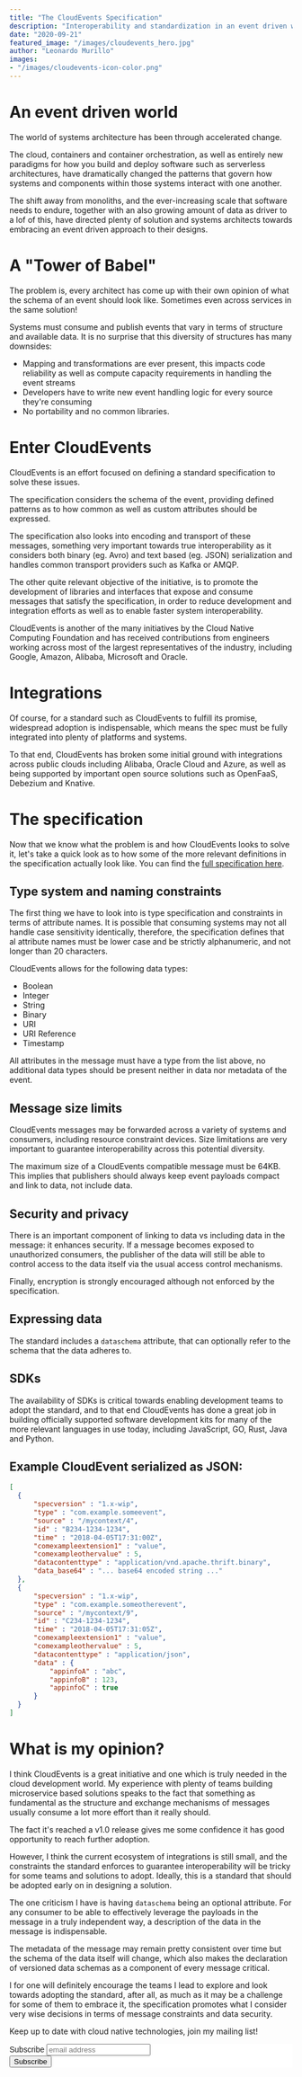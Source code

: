 ```yaml
---
title: "The CloudEvents Specification"
description: "Interoperability and standardization in an event driven world"
date: "2020-09-21"
featured_image: "/images/cloudevents_hero.jpg"
author: "Leonardo Murillo"
images:
- "/images/cloudevents-icon-color.png"
---
```

# An event driven world
The world of systems architecture has been through accelerated change.

The cloud, containers and container orchestration, as well as entirely new paradigms for how you build and deploy software such as serverless architectures, have dramatically changed the patterns that govern how systems and components within those systems interact with one another.

The shift away from monoliths, and the ever-increasing scale that software needs to endure, together with an also growing amount of data as driver to a lof of this, have directed plenty of solution and systems architects towards embracing an event driven approach to their designs.

# A "Tower of Babel"
The problem is, every architect has come up with their own opinion of what the schema of an event should look like. Sometimes even across services in the same solution!

Systems must consume and publish events that vary in terms of structure and available data. It is no surprise that this diversity of structures has many downsides:

- Mapping and transformations are ever present, this impacts code reliability as well as compute capacity requirements in handling the event streams
- Developers have to write new event handling logic for every source they're consuming 
- No portability and no common libraries.

# Enter CloudEvents
CloudEvents is an effort focused on defining a standard specification to solve these issues.

The specification considers the schema of the event, providing defined patterns as to how common as well as custom attributes should be expressed.

The specification also looks into encoding and transport of these messages, something very important towards true interoperability as it considers both binary (eg. Avro) and text based (eg. JSON) serialization and handles common transport providers such as Kafka or AMQP.

The other quite relevant objective of the initiative, is to promote the development of libraries and interfaces that expose and consume messages that satisfy the specification, in order to reduce development and integration efforts as well as to enable faster system interoperability.

CloudEvents is another of the many initiatives by the Cloud Native Computing Foundation and has received contributions from engineers working across most of the largest representatives of the industry, including Google, Amazon, Alibaba, Microsoft and Oracle.

# Integrations
Of course, for a standard such as CloudEvents to fulfill its promise, widespread adoption is indispensable, which means the spec must be fully integrated into plenty of platforms and systems.

To that end, CloudEvents has broken some initial ground with integrations across public clouds including Alibaba, Oracle Cloud and Azure, as well as being supported by important open source solutions such as OpenFaaS, Debezium and Knative.

# The specification

Now that we know what the problem is and how CloudEvents looks to solve it, let's take a quick look as to how some of the more relevant definitions in the specification actually look like. You can find the [full specification here](https://github.com/cloudevents/spec/blob/master/spec.md).

## Type system and naming constraints

The first thing we have to look into is type specification and constraints in terms of attribute names. It is possible that consuming systems may not all handle case sensitivity identically, therefore, the specification defines that al attribute names must be lower case and be strictly alphanumeric, and not longer than 20 characters.

CloudEvents allows for the following data types:

- Boolean
- Integer
- String
- Binary
- URI
- URI Reference
- Timestamp

All attributes in the message must have a type from the list above, no additional data types should be present neither in data nor metadata of the event.

## Message size limits

CloudEvents messages may be forwarded across a variety of systems and consumers, including resource constraint devices. Size limitations are very important to guarantee interoperability across this potential diversity.

The maximum size of a CloudEvents compatible message must be 64KB. This implies that publishers should always keep event payloads compact and link to data, not include data.

## Security and privacy

There is an important component of linking to data vs including data in the message: it enhances security. If a message becomes exposed to unauthorized consumers, the publisher of the data will still be able to control access to the data itself via the usual access control mechanisms.

Finally, encryption is strongly encouraged although not enforced by the specification.

## Expressing data

The standard includes a `dataschema` attribute, that can optionally refer to the schema that the data adheres to.

## SDKs

The availability of SDKs is critical towards enabling development teams to adopt the standard, and to that end CloudEvents has done a great job in building officially supported software development kits for many of the more relevant languages in use today, including JavaScript, GO, Rust, Java and Python.

## Example CloudEvent serialized as JSON:

```json
[
  {
      "specversion" : "1.x-wip",
      "type" : "com.example.someevent",
      "source" : "/mycontext/4",
      "id" : "B234-1234-1234",
      "time" : "2018-04-05T17:31:00Z",
      "comexampleextension1" : "value",
      "comexampleothervalue" : 5,
      "datacontenttype" : "application/vnd.apache.thrift.binary",
      "data_base64" : "... base64 encoded string ..."
  },
  {
      "specversion" : "1.x-wip",
      "type" : "com.example.someotherevent",
      "source" : "/mycontext/9",
      "id" : "C234-1234-1234",
      "time" : "2018-04-05T17:31:05Z",
      "comexampleextension1" : "value",
      "comexampleothervalue" : 5,
      "datacontenttype" : "application/json",
      "data" : {
          "appinfoA" : "abc",
          "appinfoB" : 123,
          "appinfoC" : true
      }
  }
]
```

# What is my opinion?

I think CloudEvents is a great initiative and one which is truly needed in the cloud development world. My experience with plenty of teams building microservice based solutions speaks to the fact that something as fundamental as the structure and exchange mechanisms of messages usually consume a lot more effort than it really should.

The fact it's reached a v1.0 release gives me some confidence it has good opportunity to reach further adoption.

However, I think the current ecosystem of integrations is still small, and the constraints the standard enforces to guarantee interoperability will be tricky for some teams and solutions to adopt. Ideally, this is a standard that should be adopted early on in designing a solution.

The one criticism I have is having `dataschema` being an optional attribute. For any consumer to be able to effectively leverage the payloads in the message in a truly independent way, a description of the data in the message is indispensable.

The metadata of the message may remain pretty consistent over time but the schema of the data itself will change, which also makes the declaration of versioned data schemas as a component of every message critical.

I for one will definitely encourage the teams I lead to explore and look towards adopting the standard, after all, as much as it may be a challenge for some of them to embrace it, the specification promotes what I consider very wise decisions in terms of message constraints and data security.

Keep up to date with cloud native technologies, join my mailing list!

<!-- Begin Mailchimp Signup Form -->
<link href="//cdn-images.mailchimp.com/embedcode/horizontal-slim-10_7.css" rel="stylesheet" type="text/css">
<style type="text/css">
	#mc_embed_signup{background:#fff; clear:left; font:14px Helvetica,Arial,sans-serif; width:100%;}
	/* Add your own Mailchimp form style overrides in your site stylesheet or in this style block.
	   We recommend moving this block and the preceding CSS link to the HEAD of your HTML file. */
</style>
<div id="mc_embed_signup">
<form action="https://murillodigital.us10.list-manage.com/subscribe/post?u=c12ff1afa71003663de3762cc&amp;id=4cff0f72fe" method="post" id="mc-embedded-subscribe-form" name="mc-embedded-subscribe-form" class="validate" target="_blank" novalidate>
    <div id="mc_embed_signup_scroll">
	<label for="mce-EMAIL">Subscribe</label>
	<input type="email" value="" name="EMAIL" class="email" id="mce-EMAIL" placeholder="email address" required>
    <!-- real people should not fill this in and expect good things - do not remove this or risk form bot signups-->
    <div style="position: absolute; left: -5000px;" aria-hidden="true"><input type="text" name="b_c12ff1afa71003663de3762cc_4cff0f72fe" tabindex="-1" value=""></div>
    <div class="clear"><input type="submit" value="Subscribe" name="subscribe" id="mc-embedded-subscribe" class="button"></div>
    </div>
</form>
</div>

<!--End mc_embed_signup--> 